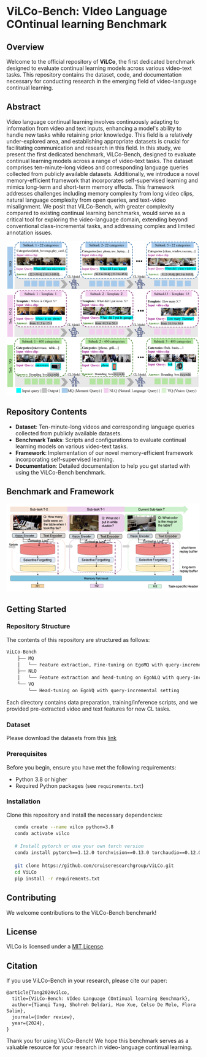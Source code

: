 # ViLCo-Bench: VIdeo Language COntinual learning Benchmark

## Overview

Welcome to the official repository of **ViLCo**, the first dedicated benchmark designed to evaluate continual learning models across various video-text tasks. This repository contains the dataset, code, and documentation necessary for conducting research in the emerging field of video-language continual learning.

## Abstract

Video language continual learning involves continuously adapting to information from video and text inputs, enhancing a model's ability to handle new tasks while retaining prior knowledge. This field is a relatively under-explored area, and establishing appropriate datasets is crucial for facilitating communication and research in this field. In this study, we present the first dedicated benchmark, ViLCo-Bench, designed to evaluate continual learning models across a range of video-text tasks. The dataset comprises ten-minute-long videos and corresponding language queries collected from publicly available datasets. Additionally, we introduce a novel memory-efficient framework that incorporates self-supervised learning and mimics long-term and short-term memory effects. This framework addresses challenges including memory complexity from long video clips, natural language complexity from open queries, and text-video misalignment. We posit that ViLCo-Bench, with greater complexity compared to existing continual learning benchmarks, would serve as a critical tool for exploring the video-language domain, extending beyond conventional class-incremental tasks, and addressing complex and limited annotation issues.


![cl_tasks](./Figures/cl_tasks.png)

## Repository Contents

- **Dataset**: Ten-minute-long videos and corresponding language queries collected from publicly available datasets.
- **Benchmark Tasks**: Scripts and configurations to evaluate continual learning models on various video-text tasks.
- **Framework**: Implementation of our novel memory-efficient framework incorporating self-supervised learning.
- **Documentation**: Detailed documentation to help you get started with using the ViLCo-Bench benchmark.

## Benchmark and Framework
![framework](./Figures/framework.png)


## Getting Started

### Repository Structure

The contents of this repository are structured as follows:

```bash
ViLCo-Bench
    ├── MQ
    │   └── Feature extraction, Fine-tuning on EgoMQ with query-incremental setting 
    ├── NLQ
    │   └── Feature extraction and head-tuning on EgoNLQ with query-incremental setting 
    └── VQ
        └── Head-tuning on EgoVQ with query-incremental setting 
```
Each directory contains data preparation, training/inference scripts, and we provided pre-extracted video and text features for new CL tasks.

### Dataset
Please download the datasets from this [link](https://zenodo.org)

### Prerequisites

Before you begin, ensure you have met the following requirements:

- Python 3.8 or higher
- Required Python packages (see `requirements.txt`)

### Installation

Clone this repository and install the necessary dependencies:

```bash
   conda create --name vilco python=3.8
   conda activate vilco

   # Install pytorch or use your own torch version
   conda install pytorch==1.12.0 torchvision==0.13.0 torchaudio==0.12.0 cudatoolkit=11.6 -c pytorch -c conda-forge

   git clone https://github.com/cruiseresearchgroup/ViLCo.git
   cd ViLCo
   pip install -r requirements.txt
```


## Contributing
We welcome contributions to the ViLCo-Bench benchmark! 

## License
ViLCo is licensed under a [MIT License](./LICENSE).

## Citation
If you use ViLCo-Bench in your research, please cite our paper:
```
@article{Tang2024vilco,
  title={ViLCo-Bench: VIdeo Language COntinual learning Benchmark},
  author={Tianqi Tang, Shohreh Deldari, Hao Xue, Celso De Melo, Flora Salim},
  journal={Under review},
  year={2024},
}
```

Thank you for using ViLCo-Bench! We hope this benchmark serves as a valuable resource for your research in video-language continual learning.

